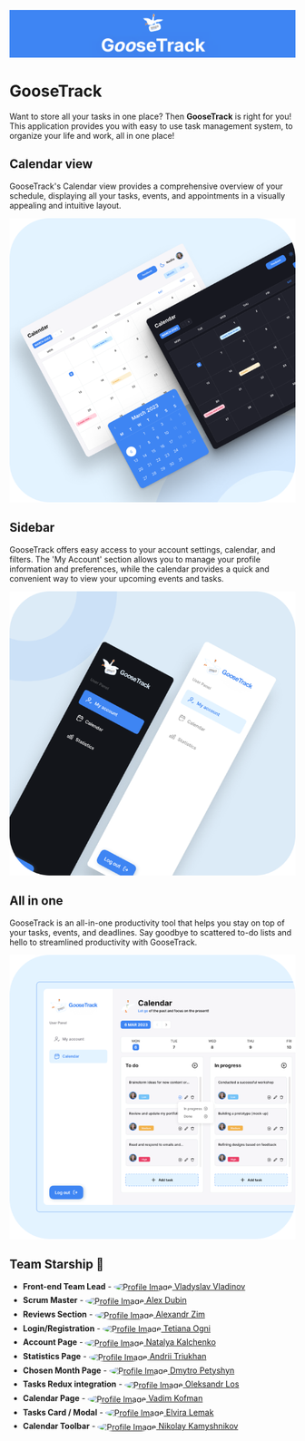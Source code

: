 ![GooseTrack logo](assets/logo.png)

# GooseTrack

Want to store all your tasks in one place? Then **GooseTrack** is right for you!
This application provides you with easy to use task management system, to organize your life and work, all in one place!

## Calendar view

GooseTrack's Calendar view provides a comprehensive overview of your schedule, displaying all your tasks, events, and appointments in a visually appealing and intuitive layout.

![Calendar View](assets/calendar.png)

## Sidebar

GooseTrack offers easy access to your account settings, calendar, and filters. The 'My Account' section allows you to manage your profile information and preferences, while the calendar provides a quick and convenient way to view your upcoming events and tasks.

![Sidebar](assets/sidebar.png)

## All in one

GooseTrack is an all-in-one productivity tool that helps you stay on top of your tasks, events, and deadlines. Say goodbye to scattered to-do lists and hello to streamlined productivity with GooseTrack.

![All in one](assets/all-in-one.png)

## Team Starship 🚀

<ul>
  <li style="margin-bottom:6px;"><strong>Front-end Team Lead</strong> - <a href="https://github.com/SalOne22"><img src="https://avatars.githubusercontent.com/u/111443297?s=32&v=4" alt="Profile Image" style="width:32px;height:32px;vertical-align:middle;border-radius:50%;"> Vladyslav Vladinov</a></li>
  <li style="margin-bottom:6px;"><strong>Scrum Master</strong> - <a href="https://github.com/AlexDubin"><img src="https://avatars.githubusercontent.com/u/102242242?s=32&v=4" alt="Profile Image" style="width:32px;height:32px;vertical-align:middle;border-radius:50%;"> Alex Dubin</a></li>
  <li style="margin-bottom:6px;"><strong>Reviews Section</strong> - <a href="https://github.com/zim89"><img src="https://avatars.githubusercontent.com/u/121241841?s=32&v=4" alt="Profile Image" style="width:32px;height:32px;vertical-align:middle;border-radius:50%;"> Alexandr Zim</a></li>
  <li style="margin-bottom:6px;"><strong>Login/Registration</strong> - <a href="https://github.com/TetianaOgni"><img src="https://avatars.githubusercontent.com/u/119048580?s=32&v=4" alt="Profile Image" style="width:32px;height:32px;vertical-align:middle;border-radius:50%;"> Tetiana Ogni</a></li>
  <li style="margin-bottom:6px;"><strong>Account Page</strong> - <a href="https://github.com/KalchenkoNatalya"><img src="https://avatars.githubusercontent.com/u/119251691?s=32&v=4" alt="Profile Image" style="width:32px;height:32px;vertical-align:middle;border-radius:50%;"> Natalya Kalchenko</a></li>
  <li style="margin-bottom:6px;"><strong>Statistics Page</strong> - <a href="https://github.com/em0nti"><img src="https://avatars.githubusercontent.com/u/39101979?s=32&v=4" alt="Profile Image" style="width:32px;height:32px;vertical-align:middle;border-radius:50%;"> Andrii Triukhan</a></li>
  <li style="margin-bottom:6px;"><strong>Chosen Month Page</strong> - <a href="https://github.com/GoodPointt"><img src="https://avatars.githubusercontent.com/u/119069023?s=32&v=4" alt="Profile Image" style="width:32px;height:32px;vertical-align:middle;border-radius:50%;"> Dmytro Petyshyn</a></li>
  <li style="margin-bottom:6px;"><strong>Tasks Redux integration</strong> - <a href="https://github.com/LosOleksandr"><img src="https://avatars.githubusercontent.com/u/119431175?s=32&v=4" alt="Profile Image" style="width:32px;height:32px;vertical-align:middle;border-radius:50%;"> Oleksandr Los</a></li>
  <li style="margin-bottom:6px;"><strong>Calendar Page</strong> - <a href="https://github.com/vadimfront"><img src="https://avatars.githubusercontent.com/u/25709907?s=32&v=4" alt="Profile Image" style="width:32px;height:32px;vertical-align:middle;border-radius:50%;"> Vadim Kofman</a></li>
  <li style="margin-bottom:6px;"><strong>Tasks Card / Modal</strong> - <a href="https://github.com/Elvira9797"><img src="https://avatars.githubusercontent.com/u/76045352?s=32&v=4" alt="Profile Image" style="width:32px;height:32px;vertical-align:middle;border-radius:50%;"> Elvira Lemak</a></li>
  <li><strong>Calendar Toolbar</strong> - <a href="https://github.com/NikKms"><img src="https://avatars.githubusercontent.com/u/119286614?s=32&v=4" alt="Profile Image" style="width:32px;height:32px;vertical-align:middle;border-radius:50%;"> Nikolay Kamyshnikov</a></li>
</ul>
